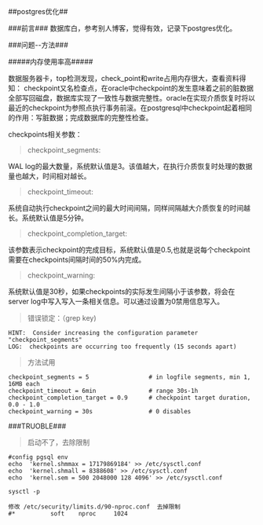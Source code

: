 ##postgres优化##

###前言###
数据库白，参考别人博客，觉得有效，记录下postgres优化。

###问题--方法###

#####内存使用率高#####

数据服务器卡，top检测发现，check_point和write占用内存很大，查看资料得知：
checkpoint又名检查点，在oracle中checkpoint的发生意味着之前的脏数据全部写回磁盘，数据库实现了一致性与数据完整性。oracle在实现介质恢复时将以最近的checkpoint为参照点执行事务前滚。在postgresql中checkpoint起着相同的作用：写脏数据；完成数据库的完整性检查。

checkpoints相关参数：

>checkpoint_segments:

WAL log的最大数量，系统默认值是3。该值越大，在执行介质恢复时处理的数据量也越大，时间相对越长。
>checkpoint_timeout:

系统自动执行checkpoint之间的最大时间间隔，同样间隔越大介质恢复的时间越长。系统默认值是5分钟。
>checkpoint_completion_target:

该参数表示checkpoint的完成目标，系统默认值是0.5,也就是说每个checkpoint需要在checkpoints间隔时间的50%内完成。
>checkpoint_warning:

系统默认值是30秒，如果checkpoints的实际发生间隔小于该参数，将会在server log中写入写入一条相关信息。可以通过设置为0禁用信息写入。

>错误锁定：（grep key)

	HINT:  Consider increasing the configuration parameter "checkpoint_segments"
 	LOG:  checkpoints are occurring too frequently (15 seconds apart)

>方法试用

	checkpoint_segments = 5         		# in logfile segments, min 1, 16MB each
	checkpoint_timeout = 6min               # range 30s-1h
	checkpoint_completion_target = 0.9      # checkpoint target duration, 0.0 - 1.0
	checkpoint_warning = 30s                # 0 disables




###TRUOBLE###
>启动不了，去除限制

	#config pgsql env
	echo  'kernel.shmmax = 17179869184' >> /etc/sysctl.conf
	echo  'kernel.shmall = 8388608' >> /etc/sysctl.conf
	echo  'kernel.sem = 500 2048000 128 4096' >> /etc/sysctl.conf
	
	sysctl -p
	
	修改 /etc/security/limits.d/90-nproc.conf  去掉限制
	#*          soft    nproc     1024